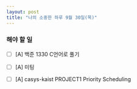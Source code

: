 ```yaml
---
layout: post
title: "나의 소중한 하루 9월 30일(목)"
---
```


### 해야 할 일

- [ ] [A] 백준 1330 C언어로 풀기
- [ ] [A] 미팅
- [ ] [A] casys-kaist PROJECT1 Priority Scheduling

